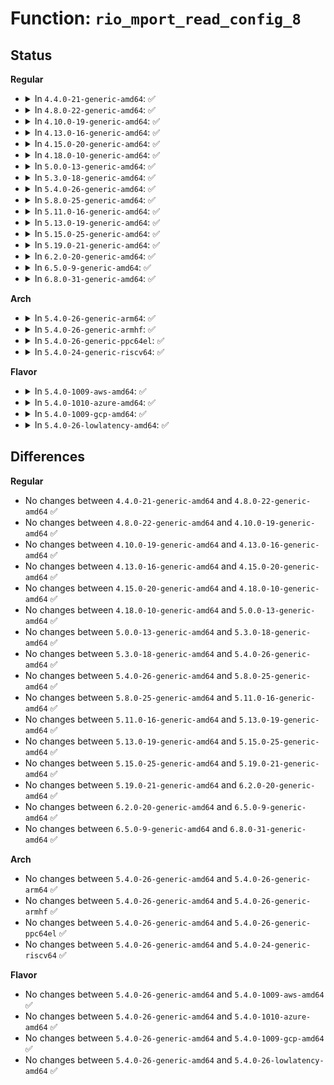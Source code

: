 # Function: <code>rio_mport_read_config_8</code>

## Status
<b>Regular</b>
<ul>
<li>
<details>
<summary>In <code>4.4.0-21-generic-amd64</code>: ✅</summary>

```c
int rio_mport_read_config_8(struct rio_mport * mport, u16 destid, u8 hopcount, u32 offset, u8 * value)
```

```json
{
  "name": "rio_mport_read_config_8",
  "collision_type": "Unique Global",
  "inline_type": "No",
  "funcs": [
    {
      "addr": 18446744071583412128,
      "name": "rio_mport_read_config_8",
      "external": true,
      "loc": "drivers/rapidio/rio-access.c:139",
      "file": "drivers/rapidio/rio-access.c",
      "inline": "seen, unknown",
      "caller_inline": [],
      "caller_func": [
        "drivers/rapidio/rio-sysfs.c:rio_read_config",
        "drivers/rapidio/rio-sysfs.c:rio_read_config"
      ]
    }
  ],
  "symbols": [
    {
      "addr": 18446744071583412128,
      "name": "rio_mport_read_config_8",
      "section": ".text",
      "bind": "STB_GLOBAL",
      "size": 180
    }
  ]
}
```
</details>
</li>
<li>
<details>
<summary>In <code>4.8.0-22-generic-amd64</code>: ✅</summary>

```c
int rio_mport_read_config_8(struct rio_mport * mport, u16 destid, u8 hopcount, u32 offset, u8 * value)
```

```json
{
  "name": "rio_mport_read_config_8",
  "collision_type": "Unique Global",
  "inline_type": "No",
  "funcs": [
    {
      "addr": 18446744071583731872,
      "name": "rio_mport_read_config_8",
      "external": true,
      "loc": "drivers/rapidio/rio-access.c:139",
      "file": "drivers/rapidio/rio-access.c",
      "inline": "seen, unknown",
      "caller_inline": [],
      "caller_func": [
        "drivers/rapidio/rio-sysfs.c:rio_read_config",
        "drivers/rapidio/rio-sysfs.c:rio_read_config"
      ]
    }
  ],
  "symbols": [
    {
      "addr": 18446744071583731872,
      "name": "rio_mport_read_config_8",
      "section": ".text",
      "bind": "STB_GLOBAL",
      "size": 180
    }
  ]
}
```
</details>
</li>
<li>
<details>
<summary>In <code>4.10.0-19-generic-amd64</code>: ✅</summary>

```c
int rio_mport_read_config_8(struct rio_mport * mport, u16 destid, u8 hopcount, u32 offset, u8 * value)
```

```json
{
  "name": "rio_mport_read_config_8",
  "collision_type": "Unique Global",
  "inline_type": "No",
  "funcs": [
    {
      "addr": 18446744071583871408,
      "name": "rio_mport_read_config_8",
      "external": true,
      "loc": "drivers/rapidio/rio-access.c:139",
      "file": "drivers/rapidio/rio-access.c",
      "inline": "seen, unknown",
      "caller_inline": [],
      "caller_func": [
        "drivers/rapidio/rio-sysfs.c:rio_read_config",
        "drivers/rapidio/rio-sysfs.c:rio_read_config"
      ]
    }
  ],
  "symbols": [
    {
      "addr": 18446744071583871408,
      "name": "rio_mport_read_config_8",
      "section": ".text",
      "bind": "STB_GLOBAL",
      "size": 180
    }
  ]
}
```
</details>
</li>
<li>
<details>
<summary>In <code>4.13.0-16-generic-amd64</code>: ✅</summary>

```c
int rio_mport_read_config_8(struct rio_mport * mport, u16 destid, u8 hopcount, u32 offset, u8 * value)
```

```json
{
  "name": "rio_mport_read_config_8",
  "collision_type": "Unique Global",
  "inline_type": "No",
  "funcs": [
    {
      "addr": 18446744071583920320,
      "name": "rio_mport_read_config_8",
      "external": true,
      "loc": "drivers/rapidio/rio-access.c:139",
      "file": "drivers/rapidio/rio-access.c",
      "inline": "seen, unknown",
      "caller_inline": [],
      "caller_func": [
        "drivers/rapidio/rio-sysfs.c:rio_read_config",
        "drivers/rapidio/rio-sysfs.c:rio_read_config"
      ]
    }
  ],
  "symbols": [
    {
      "addr": 18446744071583920320,
      "name": "rio_mport_read_config_8",
      "section": ".text",
      "bind": "STB_GLOBAL",
      "size": 177
    }
  ]
}
```
</details>
</li>
<li>
<details>
<summary>In <code>4.15.0-20-generic-amd64</code>: ✅</summary>

```c
int rio_mport_read_config_8(struct rio_mport * mport, u16 destid, u8 hopcount, u32 offset, u8 * value)
```

```json
{
  "name": "rio_mport_read_config_8",
  "collision_type": "Unique Global",
  "inline_type": "No",
  "funcs": [
    {
      "addr": 18446744071584183680,
      "name": "rio_mport_read_config_8",
      "external": true,
      "loc": "drivers/rapidio/rio-access.c:116",
      "file": "drivers/rapidio/rio-access.c",
      "inline": "seen, unknown",
      "caller_inline": [],
      "caller_func": [
        "drivers/rapidio/rio-sysfs.c:rio_read_config",
        "drivers/rapidio/rio-sysfs.c:rio_read_config"
      ]
    }
  ],
  "symbols": [
    {
      "addr": 18446744071584183680,
      "name": "rio_mport_read_config_8",
      "section": ".text",
      "bind": "STB_GLOBAL",
      "size": 116
    }
  ]
}
```
</details>
</li>
<li>
<details>
<summary>In <code>4.18.0-10-generic-amd64</code>: ✅</summary>

```c
int rio_mport_read_config_8(struct rio_mport * mport, u16 destid, u8 hopcount, u32 offset, u8 * value)
```

```json
{
  "name": "rio_mport_read_config_8",
  "collision_type": "Unique Global",
  "inline_type": "No",
  "funcs": [
    {
      "addr": 18446744071584403808,
      "name": "rio_mport_read_config_8",
      "external": true,
      "loc": "drivers/rapidio/rio-access.c:116",
      "file": "drivers/rapidio/rio-access.c",
      "inline": "seen, unknown",
      "caller_inline": [],
      "caller_func": [
        "drivers/rapidio/rio-sysfs.c:rio_read_config",
        "drivers/rapidio/rio-sysfs.c:rio_read_config"
      ]
    }
  ],
  "symbols": [
    {
      "addr": 18446744071584403808,
      "name": "rio_mport_read_config_8",
      "section": ".text",
      "bind": "STB_GLOBAL",
      "size": 116
    }
  ]
}
```
</details>
</li>
<li>
<details>
<summary>In <code>5.0.0-13-generic-amd64</code>: ✅</summary>

```c
int rio_mport_read_config_8(struct rio_mport * mport, u16 destid, u8 hopcount, u32 offset, u8 * value)
```

```json
{
  "name": "rio_mport_read_config_8",
  "collision_type": "Unique Global",
  "inline_type": "No",
  "funcs": [
    {
      "addr": 18446744071584499104,
      "name": "rio_mport_read_config_8",
      "external": true,
      "loc": "drivers/rapidio/rio-access.c:116",
      "file": "drivers/rapidio/rio-access.c",
      "inline": "seen, unknown",
      "caller_inline": [],
      "caller_func": [
        "drivers/rapidio/rio-sysfs.c:rio_read_config",
        "drivers/rapidio/rio-sysfs.c:rio_read_config"
      ]
    }
  ],
  "symbols": [
    {
      "addr": 18446744071584499104,
      "name": "rio_mport_read_config_8",
      "section": ".text",
      "bind": "STB_GLOBAL",
      "size": 116
    }
  ]
}
```
</details>
</li>
<li>
<details>
<summary>In <code>5.3.0-18-generic-amd64</code>: ✅</summary>

```c
int rio_mport_read_config_8(struct rio_mport * mport, u16 destid, u8 hopcount, u32 offset, u8 * value)
```

```json
{
  "name": "rio_mport_read_config_8",
  "collision_type": "Unique Global",
  "inline_type": "No",
  "funcs": [
    {
      "addr": 18446744071584696624,
      "name": "rio_mport_read_config_8",
      "external": true,
      "loc": "drivers/rapidio/rio-access.c:112",
      "file": "drivers/rapidio/rio-access.c",
      "inline": "seen, unknown",
      "caller_inline": [],
      "caller_func": [
        "drivers/rapidio/rio-sysfs.c:rio_read_config",
        "drivers/rapidio/rio-sysfs.c:rio_read_config"
      ]
    }
  ],
  "symbols": [
    {
      "addr": 18446744071584696624,
      "name": "rio_mport_read_config_8",
      "section": ".text",
      "bind": "STB_GLOBAL",
      "size": 117
    }
  ]
}
```
</details>
</li>
<li>
<details>
<summary>In <code>5.4.0-26-generic-amd64</code>: ✅</summary>

```c
int rio_mport_read_config_8(struct rio_mport * mport, u16 destid, u8 hopcount, u32 offset, u8 * value)
```

```json
{
  "name": "rio_mport_read_config_8",
  "collision_type": "Unique Global",
  "inline_type": "No",
  "funcs": [
    {
      "addr": 18446744071584832432,
      "name": "rio_mport_read_config_8",
      "external": true,
      "loc": "drivers/rapidio/rio-access.c:112",
      "file": "drivers/rapidio/rio-access.c",
      "inline": "seen, unknown",
      "caller_inline": [],
      "caller_func": [
        "drivers/rapidio/rio-sysfs.c:rio_read_config",
        "drivers/rapidio/rio-sysfs.c:rio_read_config"
      ]
    }
  ],
  "symbols": [
    {
      "addr": 18446744071584832432,
      "name": "rio_mport_read_config_8",
      "section": ".text",
      "bind": "STB_GLOBAL",
      "size": 117
    }
  ]
}
```
</details>
</li>
<li>
<details>
<summary>In <code>5.8.0-25-generic-amd64</code>: ✅</summary>

```c
int rio_mport_read_config_8(struct rio_mport * mport, u16 destid, u8 hopcount, u32 offset, u8 * value)
```

```json
{
  "name": "rio_mport_read_config_8",
  "collision_type": "Unique Global",
  "inline_type": "No",
  "funcs": [
    {
      "addr": 18446744071585527872,
      "name": "rio_mport_read_config_8",
      "external": true,
      "loc": "drivers/rapidio/rio-access.c:114",
      "file": "drivers/rapidio/rio-access.c",
      "inline": "seen, unknown",
      "caller_inline": [],
      "caller_func": [
        "drivers/rapidio/rio-sysfs.c:rio_read_config",
        "drivers/rapidio/rio-sysfs.c:rio_read_config"
      ]
    }
  ],
  "symbols": [
    {
      "addr": 18446744071585527872,
      "name": "rio_mport_read_config_8",
      "section": ".text",
      "bind": "STB_GLOBAL",
      "size": 117
    }
  ]
}
```
</details>
</li>
<li>
<details>
<summary>In <code>5.11.0-16-generic-amd64</code>: ✅</summary>

```c
int rio_mport_read_config_8(struct rio_mport * mport, u16 destid, u8 hopcount, u32 offset, u8 * value)
```

```json
{
  "name": "rio_mport_read_config_8",
  "collision_type": "Unique Global",
  "inline_type": "No",
  "funcs": [
    {
      "addr": 18446744071585663744,
      "name": "rio_mport_read_config_8",
      "external": true,
      "loc": "drivers/rapidio/rio-access.c:114",
      "file": "drivers/rapidio/rio-access.c",
      "inline": "seen, unknown",
      "caller_inline": [],
      "caller_func": [
        "drivers/rapidio/rio-sysfs.c:rio_read_config",
        "drivers/rapidio/rio-sysfs.c:rio_read_config"
      ]
    }
  ],
  "symbols": [
    {
      "addr": 18446744071585663744,
      "name": "rio_mport_read_config_8",
      "section": ".text",
      "bind": "STB_GLOBAL",
      "size": 117
    }
  ]
}
```
</details>
</li>
<li>
<details>
<summary>In <code>5.13.0-19-generic-amd64</code>: ✅</summary>

```c
int rio_mport_read_config_8(struct rio_mport * mport, u16 destid, u8 hopcount, u32 offset, u8 * value)
```

```json
{
  "name": "rio_mport_read_config_8",
  "collision_type": "Unique Global",
  "inline_type": "No",
  "funcs": [
    {
      "addr": 18446744071585544560,
      "name": "rio_mport_read_config_8",
      "external": true,
      "loc": "drivers/rapidio/rio-access.c:114",
      "file": "drivers/rapidio/rio-access.c",
      "inline": "seen, unknown",
      "caller_inline": [],
      "caller_func": [
        "drivers/rapidio/rio-sysfs.c:rio_read_config",
        "drivers/rapidio/rio-sysfs.c:rio_read_config"
      ]
    }
  ],
  "symbols": [
    {
      "addr": 18446744071585544560,
      "name": "rio_mport_read_config_8",
      "section": ".text",
      "bind": "STB_GLOBAL",
      "size": 117
    }
  ]
}
```
</details>
</li>
<li>
<details>
<summary>In <code>5.15.0-25-generic-amd64</code>: ✅</summary>

```c
int rio_mport_read_config_8(struct rio_mport * mport, u16 destid, u8 hopcount, u32 offset, u8 * value)
```

```json
{
  "name": "rio_mport_read_config_8",
  "collision_type": "Unique Global",
  "inline_type": "No",
  "funcs": [
    {
      "addr": 18446744071586015312,
      "name": "rio_mport_read_config_8",
      "external": true,
      "loc": "drivers/rapidio/rio-access.c:114",
      "file": "drivers/rapidio/rio-access.c",
      "inline": "seen, unknown",
      "caller_inline": [],
      "caller_func": [
        "drivers/rapidio/rio-sysfs.c:rio_read_config",
        "drivers/rapidio/rio-sysfs.c:rio_read_config"
      ]
    }
  ],
  "symbols": [
    {
      "addr": 18446744071586015312,
      "name": "rio_mport_read_config_8",
      "section": ".text",
      "bind": "STB_GLOBAL",
      "size": 117
    }
  ]
}
```
</details>
</li>
<li>
<details>
<summary>In <code>5.19.0-21-generic-amd64</code>: ✅</summary>

```c
int rio_mport_read_config_8(struct rio_mport * mport, u16 destid, u8 hopcount, u32 offset, u8 * value)
```

```json
{
  "name": "rio_mport_read_config_8",
  "collision_type": "Unique Global",
  "inline_type": "No",
  "funcs": [
    {
      "addr": 18446744071587233920,
      "name": "rio_mport_read_config_8",
      "external": true,
      "loc": "drivers/rapidio/rio-access.c:114",
      "file": "drivers/rapidio/rio-access.c",
      "inline": "seen, unknown",
      "caller_inline": [],
      "caller_func": [
        "drivers/rapidio/rio-sysfs.c:rio_read_config",
        "drivers/rapidio/rio-sysfs.c:rio_read_config"
      ]
    }
  ],
  "symbols": [
    {
      "addr": 18446744071587233920,
      "name": "rio_mport_read_config_8",
      "section": ".text",
      "bind": "STB_GLOBAL",
      "size": 138
    }
  ]
}
```
</details>
</li>
<li>
<details>
<summary>In <code>6.2.0-20-generic-amd64</code>: ✅</summary>

```c
int rio_mport_read_config_8(struct rio_mport * mport, u16 destid, u8 hopcount, u32 offset, u8 * value)
```

```json
{
  "name": "rio_mport_read_config_8",
  "collision_type": "Unique Global",
  "inline_type": "No",
  "funcs": [
    {
      "addr": 18446744071588467872,
      "name": "rio_mport_read_config_8",
      "external": true,
      "loc": "drivers/rapidio/rio-access.c:114",
      "file": "drivers/rapidio/rio-access.c",
      "inline": "seen, unknown",
      "caller_inline": [],
      "caller_func": [
        "drivers/rapidio/rio-sysfs.c:rio_read_config",
        "drivers/rapidio/rio-sysfs.c:rio_read_config"
      ]
    }
  ],
  "symbols": [
    {
      "addr": 18446744071588467872,
      "name": "rio_mport_read_config_8",
      "section": ".text",
      "bind": "STB_GLOBAL",
      "size": 138
    }
  ]
}
```
</details>
</li>
<li>
<details>
<summary>In <code>6.5.0-9-generic-amd64</code>: ✅</summary>

```c
int rio_mport_read_config_8(struct rio_mport * mport, u16 destid, u8 hopcount, u32 offset, u8 * value)
```

```json
{
  "name": "rio_mport_read_config_8",
  "collision_type": "Unique Global",
  "inline_type": "No",
  "funcs": [
    {
      "addr": 18446744071588747056,
      "name": "rio_mport_read_config_8",
      "external": true,
      "loc": "drivers/rapidio/rio-access.c:114",
      "file": "drivers/rapidio/rio-access.c",
      "inline": "seen, unknown",
      "caller_inline": [],
      "caller_func": [
        "drivers/rapidio/rio-sysfs.c:rio_read_config",
        "drivers/rapidio/rio-sysfs.c:rio_read_config"
      ]
    }
  ],
  "symbols": [
    {
      "addr": 18446744071588747056,
      "name": "rio_mport_read_config_8",
      "section": ".text",
      "bind": "STB_GLOBAL",
      "size": 138
    }
  ]
}
```
</details>
</li>
<li>
<details>
<summary>In <code>6.8.0-31-generic-amd64</code>: ✅</summary>

```c
int rio_mport_read_config_8(struct rio_mport * mport, u16 destid, u8 hopcount, u32 offset, u8 * value)
```

```json
{
  "name": "rio_mport_read_config_8",
  "collision_type": "Unique Global",
  "inline_type": "No",
  "funcs": [
    {
      "addr": 18446744071589050272,
      "name": "rio_mport_read_config_8",
      "external": true,
      "loc": "drivers/rapidio/rio-access.c:114",
      "file": "drivers/rapidio/rio-access.c",
      "inline": "seen, unknown",
      "caller_inline": [],
      "caller_func": [
        "drivers/rapidio/rio-sysfs.c:rio_read_config",
        "drivers/rapidio/rio-sysfs.c:rio_read_config"
      ]
    }
  ],
  "symbols": [
    {
      "addr": 18446744071589050272,
      "name": "rio_mport_read_config_8",
      "section": ".text",
      "bind": "STB_GLOBAL",
      "size": 138
    }
  ]
}
```
</details>
</li>
</ul>
<b>Arch</b>
<ul>
<li>
<details>
<summary>In <code>5.4.0-26-generic-arm64</code>: ✅</summary>

```c
int rio_mport_read_config_8(struct rio_mport * mport, u16 destid, u8 hopcount, u32 offset, u8 * value)
```

```json
{
  "name": "rio_mport_read_config_8",
  "collision_type": "Unique Global",
  "inline_type": "No",
  "funcs": [
    {
      "addr": 18446603336497225960,
      "name": "rio_mport_read_config_8",
      "external": true,
      "loc": "drivers/rapidio/rio-access.c:112",
      "file": "drivers/rapidio/rio-access.c",
      "inline": "seen, unknown",
      "caller_inline": [],
      "caller_func": [
        "drivers/rapidio/rio-sysfs.c:rio_read_config",
        "drivers/rapidio/rio-sysfs.c:rio_read_config"
      ]
    }
  ],
  "symbols": [
    {
      "addr": 18446603336497225960,
      "name": "rio_mport_read_config_8",
      "section": ".text",
      "bind": "STB_GLOBAL",
      "size": 156
    }
  ]
}
```
</details>
</li>
<li>
<details>
<summary>In <code>5.4.0-26-generic-armhf</code>: ✅</summary>

```c
int rio_mport_read_config_8(struct rio_mport * mport, u16 destid, u8 hopcount, u32 offset, u8 * value)
```

```json
{
  "name": "rio_mport_read_config_8",
  "collision_type": "Unique Global",
  "inline_type": "No",
  "funcs": [
    {
      "addr": 3230412724,
      "name": "rio_mport_read_config_8",
      "external": true,
      "loc": "drivers/rapidio/rio-access.c:112",
      "file": "drivers/rapidio/rio-access.c",
      "inline": "seen, unknown",
      "caller_inline": [],
      "caller_func": [
        "drivers/rapidio/rio-sysfs.c:rio_read_config",
        "drivers/rapidio/rio-sysfs.c:rio_read_config"
      ]
    }
  ],
  "symbols": [
    {
      "addr": 3230412724,
      "name": "rio_mport_read_config_8",
      "section": ".text",
      "bind": "STB_GLOBAL",
      "size": 148
    }
  ]
}
```
</details>
</li>
<li>
<details>
<summary>In <code>5.4.0-26-generic-ppc64el</code>: ✅</summary>

```c
int rio_mport_read_config_8(struct rio_mport * mport, u16 destid, u8 hopcount, u32 offset, u8 * value)
```

```json
{
  "name": "rio_mport_read_config_8",
  "collision_type": "Unique Global",
  "inline_type": "No",
  "funcs": [
    {
      "addr": 13835058055291172720,
      "name": "rio_mport_read_config_8",
      "external": true,
      "loc": "drivers/rapidio/rio-access.c:112",
      "file": "drivers/rapidio/rio-access.c",
      "inline": "seen, unknown",
      "caller_inline": [],
      "caller_func": [
        "drivers/rapidio/rio-sysfs.c:rio_read_config",
        "drivers/rapidio/rio-sysfs.c:rio_read_config"
      ]
    }
  ],
  "symbols": [
    {
      "addr": 13835058055291172720,
      "name": "rio_mport_read_config_8",
      "section": ".text",
      "bind": "STB_GLOBAL",
      "size": 168
    }
  ]
}
```
</details>
</li>
<li>
<details>
<summary>In <code>5.4.0-24-generic-riscv64</code>: ✅</summary>

```c
int rio_mport_read_config_8(struct rio_mport * mport, u16 destid, u8 hopcount, u32 offset, u8 * value)
```

```json
{
  "name": "rio_mport_read_config_8",
  "collision_type": "Unique Global",
  "inline_type": "No",
  "funcs": [
    {
      "addr": 18446743936275765684,
      "name": "rio_mport_read_config_8",
      "external": true,
      "loc": "drivers/rapidio/rio-access.c:112",
      "file": "drivers/rapidio/rio-access.c",
      "inline": "seen, unknown",
      "caller_inline": [],
      "caller_func": [
        "drivers/rapidio/rio-sysfs.c:rio_read_config",
        "drivers/rapidio/rio-sysfs.c:rio_read_config"
      ]
    }
  ],
  "symbols": [
    {
      "addr": 18446743936275765684,
      "name": "rio_mport_read_config_8",
      "section": ".text",
      "bind": "STB_GLOBAL",
      "size": 96
    }
  ]
}
```
</details>
</li>
</ul>
<b>Flavor</b>
<ul>
<li>
<details>
<summary>In <code>5.4.0-1009-aws-amd64</code>: ✅</summary>

```c
int rio_mport_read_config_8(struct rio_mport * mport, u16 destid, u8 hopcount, u32 offset, u8 * value)
```

```json
{
  "name": "rio_mport_read_config_8",
  "collision_type": "Unique Global",
  "inline_type": "No",
  "funcs": [
    {
      "addr": 18446744071584783904,
      "name": "rio_mport_read_config_8",
      "external": true,
      "loc": "drivers/rapidio/rio-access.c:112",
      "file": "drivers/rapidio/rio-access.c",
      "inline": "seen, unknown",
      "caller_inline": [],
      "caller_func": [
        "drivers/rapidio/rio-sysfs.c:rio_read_config",
        "drivers/rapidio/rio-sysfs.c:rio_read_config"
      ]
    }
  ],
  "symbols": [
    {
      "addr": 18446744071584783904,
      "name": "rio_mport_read_config_8",
      "section": ".text",
      "bind": "STB_GLOBAL",
      "size": 117
    }
  ]
}
```
</details>
</li>
<li>
<details>
<summary>In <code>5.4.0-1010-azure-amd64</code>: ✅</summary>

```c
int rio_mport_read_config_8(struct rio_mport * mport, u16 destid, u8 hopcount, u32 offset, u8 * value)
```

```json
{
  "name": "rio_mport_read_config_8",
  "collision_type": "Unique Global",
  "inline_type": "No",
  "funcs": [
    {
      "addr": 18446744071584714688,
      "name": "rio_mport_read_config_8",
      "external": true,
      "loc": "drivers/rapidio/rio-access.c:112",
      "file": "drivers/rapidio/rio-access.c",
      "inline": "seen, unknown",
      "caller_inline": [],
      "caller_func": [
        "drivers/rapidio/rio-sysfs.c:rio_read_config",
        "drivers/rapidio/rio-sysfs.c:rio_read_config"
      ]
    }
  ],
  "symbols": [
    {
      "addr": 18446744071584714688,
      "name": "rio_mport_read_config_8",
      "section": ".text",
      "bind": "STB_GLOBAL",
      "size": 117
    }
  ]
}
```
</details>
</li>
<li>
<details>
<summary>In <code>5.4.0-1009-gcp-amd64</code>: ✅</summary>

```c
int rio_mport_read_config_8(struct rio_mport * mport, u16 destid, u8 hopcount, u32 offset, u8 * value)
```

```json
{
  "name": "rio_mport_read_config_8",
  "collision_type": "Unique Global",
  "inline_type": "No",
  "funcs": [
    {
      "addr": 18446744071584785328,
      "name": "rio_mport_read_config_8",
      "external": true,
      "loc": "drivers/rapidio/rio-access.c:112",
      "file": "drivers/rapidio/rio-access.c",
      "inline": "seen, unknown",
      "caller_inline": [],
      "caller_func": [
        "drivers/rapidio/rio-sysfs.c:rio_read_config",
        "drivers/rapidio/rio-sysfs.c:rio_read_config"
      ]
    }
  ],
  "symbols": [
    {
      "addr": 18446744071584785328,
      "name": "rio_mport_read_config_8",
      "section": ".text",
      "bind": "STB_GLOBAL",
      "size": 117
    }
  ]
}
```
</details>
</li>
<li>
<details>
<summary>In <code>5.4.0-26-lowlatency-amd64</code>: ✅</summary>

```c
int rio_mport_read_config_8(struct rio_mport * mport, u16 destid, u8 hopcount, u32 offset, u8 * value)
```

```json
{
  "name": "rio_mport_read_config_8",
  "collision_type": "Unique Global",
  "inline_type": "No",
  "funcs": [
    {
      "addr": 18446744071584890176,
      "name": "rio_mport_read_config_8",
      "external": true,
      "loc": "drivers/rapidio/rio-access.c:112",
      "file": "drivers/rapidio/rio-access.c",
      "inline": "seen, unknown",
      "caller_inline": [],
      "caller_func": [
        "drivers/rapidio/rio-sysfs.c:rio_read_config",
        "drivers/rapidio/rio-sysfs.c:rio_read_config"
      ]
    }
  ],
  "symbols": [
    {
      "addr": 18446744071584890176,
      "name": "rio_mport_read_config_8",
      "section": ".text",
      "bind": "STB_GLOBAL",
      "size": 117
    }
  ]
}
```
</details>
</li>
</ul>

## Differences
<b>Regular</b>
<ul>
<li>
No changes between <code>4.4.0-21-generic-amd64</code> and <code>4.8.0-22-generic-amd64</code> ✅
</li>
<li>
No changes between <code>4.8.0-22-generic-amd64</code> and <code>4.10.0-19-generic-amd64</code> ✅
</li>
<li>
No changes between <code>4.10.0-19-generic-amd64</code> and <code>4.13.0-16-generic-amd64</code> ✅
</li>
<li>
No changes between <code>4.13.0-16-generic-amd64</code> and <code>4.15.0-20-generic-amd64</code> ✅
</li>
<li>
No changes between <code>4.15.0-20-generic-amd64</code> and <code>4.18.0-10-generic-amd64</code> ✅
</li>
<li>
No changes between <code>4.18.0-10-generic-amd64</code> and <code>5.0.0-13-generic-amd64</code> ✅
</li>
<li>
No changes between <code>5.0.0-13-generic-amd64</code> and <code>5.3.0-18-generic-amd64</code> ✅
</li>
<li>
No changes between <code>5.3.0-18-generic-amd64</code> and <code>5.4.0-26-generic-amd64</code> ✅
</li>
<li>
No changes between <code>5.4.0-26-generic-amd64</code> and <code>5.8.0-25-generic-amd64</code> ✅
</li>
<li>
No changes between <code>5.8.0-25-generic-amd64</code> and <code>5.11.0-16-generic-amd64</code> ✅
</li>
<li>
No changes between <code>5.11.0-16-generic-amd64</code> and <code>5.13.0-19-generic-amd64</code> ✅
</li>
<li>
No changes between <code>5.13.0-19-generic-amd64</code> and <code>5.15.0-25-generic-amd64</code> ✅
</li>
<li>
No changes between <code>5.15.0-25-generic-amd64</code> and <code>5.19.0-21-generic-amd64</code> ✅
</li>
<li>
No changes between <code>5.19.0-21-generic-amd64</code> and <code>6.2.0-20-generic-amd64</code> ✅
</li>
<li>
No changes between <code>6.2.0-20-generic-amd64</code> and <code>6.5.0-9-generic-amd64</code> ✅
</li>
<li>
No changes between <code>6.5.0-9-generic-amd64</code> and <code>6.8.0-31-generic-amd64</code> ✅
</li>
</ul>
<b>Arch</b>
<ul>
<li>
No changes between <code>5.4.0-26-generic-amd64</code> and <code>5.4.0-26-generic-arm64</code> ✅
</li>
<li>
No changes between <code>5.4.0-26-generic-amd64</code> and <code>5.4.0-26-generic-armhf</code> ✅
</li>
<li>
No changes between <code>5.4.0-26-generic-amd64</code> and <code>5.4.0-26-generic-ppc64el</code> ✅
</li>
<li>
No changes between <code>5.4.0-26-generic-amd64</code> and <code>5.4.0-24-generic-riscv64</code> ✅
</li>
</ul>
<b>Flavor</b>
<ul>
<li>
No changes between <code>5.4.0-26-generic-amd64</code> and <code>5.4.0-1009-aws-amd64</code> ✅
</li>
<li>
No changes between <code>5.4.0-26-generic-amd64</code> and <code>5.4.0-1010-azure-amd64</code> ✅
</li>
<li>
No changes between <code>5.4.0-26-generic-amd64</code> and <code>5.4.0-1009-gcp-amd64</code> ✅
</li>
<li>
No changes between <code>5.4.0-26-generic-amd64</code> and <code>5.4.0-26-lowlatency-amd64</code> ✅
</li>
</ul>
